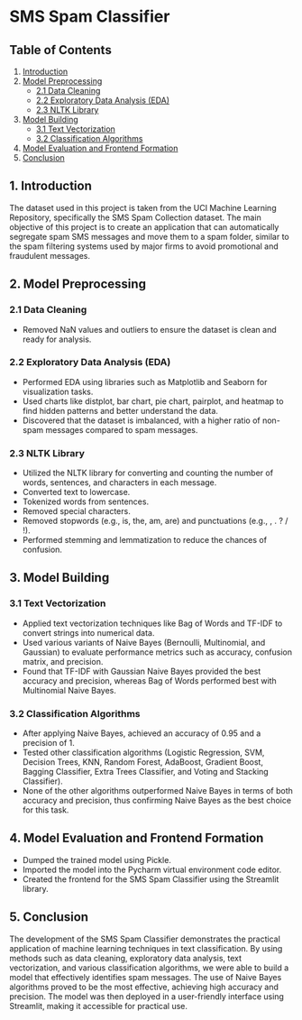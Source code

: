 # SMS Spam Classifier

## Table of Contents
1. [Introduction](#introduction)
2. [Model Preprocessing](#model-preprocessing)
   - [2.1 Data Cleaning](#21-data-cleaning)
   - [2.2 Exploratory Data Analysis (EDA)](#22-exploratory-data-analysis-eda)
   - [2.3 NLTK Library](#23-nltk-library)
3. [Model Building](#model-building)
   - [3.1 Text Vectorization](#31-text-vectorization)
   - [3.2 Classification Algorithms](#32-classification-algorithms)
4. [Model Evaluation and Frontend Formation](#model-evaluation-and-frontend-formation)
5. [Conclusion](#conclusion)

## 1. Introduction
The dataset used in this project is taken from the UCI Machine Learning Repository, specifically the SMS Spam Collection dataset. The main objective of this project is to create an application that can automatically segregate spam SMS messages and move them to a spam folder, similar to the spam filtering systems used by major firms to avoid promotional and fraudulent messages.

## 2. Model Preprocessing

### 2.1 Data Cleaning
- Removed NaN values and outliers to ensure the dataset is clean and ready for analysis.

### 2.2 Exploratory Data Analysis (EDA)
- Performed EDA using libraries such as Matplotlib and Seaborn for visualization tasks.
- Used charts like distplot, bar chart, pie chart, pairplot, and heatmap to find hidden patterns and better understand the data.
- Discovered that the dataset is imbalanced, with a higher ratio of non-spam messages compared to spam messages.

### 2.3 NLTK Library
- Utilized the NLTK library for converting and counting the number of words, sentences, and characters in each message.
- Converted text to lowercase.
- Tokenized words from sentences.
- Removed special characters.
- Removed stopwords (e.g., is, the, am, are) and punctuations (e.g., , . ? / !).
- Performed stemming and lemmatization to reduce the chances of confusion.

## 3. Model Building

### 3.1 Text Vectorization
- Applied text vectorization techniques like Bag of Words and TF-IDF to convert strings into numerical data.
- Used various variants of Naive Bayes (Bernoulli, Multinomial, and Gaussian) to evaluate performance metrics such as accuracy, confusion matrix, and precision.
- Found that TF-IDF with Gaussian Naive Bayes provided the best accuracy and precision, whereas Bag of Words performed best with Multinomial Naive Bayes.

### 3.2 Classification Algorithms
- After applying Naive Bayes, achieved an accuracy of 0.95 and a precision of 1.
- Tested other classification algorithms (Logistic Regression, SVM, Decision Trees, KNN, Random Forest, AdaBoost, Gradient Boost, Bagging Classifier, Extra Trees Classifier, and Voting and Stacking Classifier).
- None of the other algorithms outperformed Naive Bayes in terms of both accuracy and precision, thus confirming Naive Bayes as the best choice for this task.

## 4. Model Evaluation and Frontend Formation
- Dumped the trained model using Pickle.
- Imported the model into the Pycharm virtual environment code editor.
- Created the frontend for the SMS Spam Classifier using the Streamlit library.

## 5. Conclusion
The development of the SMS Spam Classifier demonstrates the practical application of machine learning techniques in text classification. By using methods such as data cleaning, exploratory data analysis, text vectorization, and various classification algorithms, we were able to build a model that effectively identifies spam messages. The use of Naive Bayes algorithms proved to be the most effective, achieving high accuracy and precision. The model was then deployed in a user-friendly interface using Streamlit, making it accessible for practical use.
